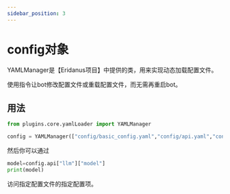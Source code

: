 ```yaml
---
sidebar_position: 3
---
```

# config对象
YAMLManager是【Eridanus项目】中提供的类，用来实现动态加载配置文件。

使用指令让bot修改配置文件或重载配置文件，而无需再重启bot。
## 用法
```python
from plugins.core.yamlLoader import YAMLManager

config = YAMLManager(["config/basic_config.yaml","config/api.yaml","config/controller.yaml"]) #这玩意用来动态加载和修改配置文件
```
然后你可以通过
```python
model=config.api["llm"]["model"]
print(model)
```
访问指定配置文件的指定配置项。
